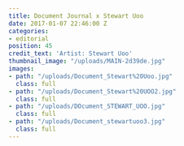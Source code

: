 ```yaml
---
title: Document Journal x Stewart Uoo
date: 2017-01-07 22:46:00 Z
categories:
- editorial
position: 45
credit_text: 'Artist: Stewart Uoo'
thumbnail_image: "/uploads/MAIN-2d39de.jpg"
images:
- path: "/uploads/Document_Stewart%20Uoo.jpg"
  class: full
- path: "/uploads/Document_Stewart%20UOO2.jpg"
  class: full
- path: "/uploads/DOcument_STEWART_UOO.jpg"
  class: full
- path: "/uploads/Document_stewartuoo3.jpg"
  class: full
---
```


